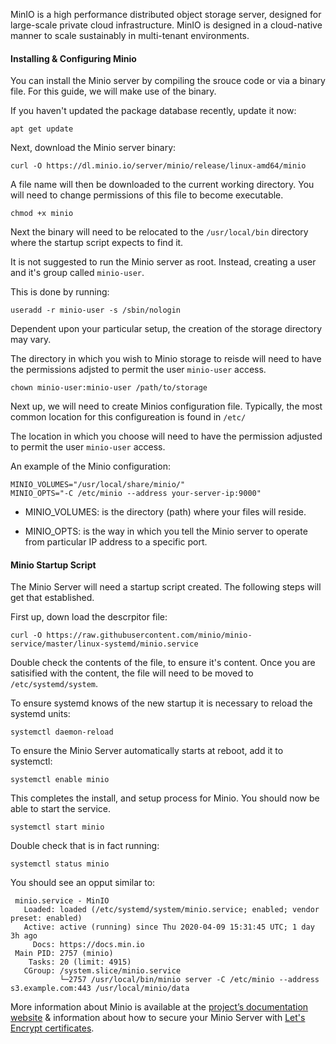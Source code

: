 <!-- <meta>
{
    "title":"Object Storage with Minio",
    "description":"Deploy, Setup, & Configure Minio Object Storage Server",
    "tag":["S3", "Object Storage", "Minio"],
    "seo-title": "Object Storage with Minio - Packet Technical Guides",
    "seo-description": "Deploy, Setup, & Configure Minio Object Storage Server",
    "og-title": "Object Storage with Minios",
    "og-description": Deploy, Setup, & Configure Minio Object Storage Servert"
}
</meta> -->

MinIO is a high performance distributed object storage server, designed for large-scale private cloud infrastructure. MinIO is designed in a cloud-native manner to scale sustainably in multi-tenant environments. 


#### Installing & Configuring Minio 

You can install the Minio server by compiling the srouce code or via a binary file. For this guide, we will make use of the binary. 

If you haven't updated the package database recently, update it now: 

```
apt get update
```

Next, download the Minio server binary: 

```
curl -O https://dl.minio.io/server/minio/release/linux-amd64/minio
```

A file name will then be downloaded to the current working directory. You will need to change permissions of this file to become executable. 

```
chmod +x minio
```

Next the binary will need to be relocated to the `/usr/local/bin` directory where the startup script expects to find it. 

It is not suggested to run the Minio server as root. Instead, creating a user and it's group called `minio-user`. 

This is done by running: 

```
useradd -r minio-user -s /sbin/nologin
```

Dependent upon your particular setup, the creation of the storage directory may vary.

The directory in which you wish to Minio storage to reisde will need to have the permissions adjsted to permit the user `minio-user` access. 

```
chown minio-user:minio-user /path/to/storage
```

Next up, we will need to create Minios configuration file. Typically, the most common location for this configureation is found in `/etc/`

The location in which you choose will need to have the permission adjusted to permit the user `minio-user` access. 

An example of the Minio configuration: 

```
MINIO_VOLUMES="/usr/local/share/minio/"
MINIO_OPTS="-C /etc/minio --address your-server-ip:9000"
```

* MINIO_VOLUMES: is the directory (path) where your files will reside. 

* MINIO_OPTS: is the way in which you tell the Minio server to operate from particular IP address to a specific port. 


#### Minio Startup Script

The Minio Server will need a startup script created. The following steps will get that established. 

First up, down load the descrpitor file: 

```
curl -O https://raw.githubusercontent.com/minio/minio-service/master/linux-systemd/minio.service
````

Double check the contents of the file, to ensure it's content.  Once you are satisified with the content, the file will need to be moved to `/etc/systemd/system`. 

To ensure systemd knows of the new startup it is necessary to reload the systemd units: 

```
systemctl daemon-reload
```

To ensure the Minio Server automatically starts at reboot, add it to systemctl: 

```
systemctl enable minio
```

This completes the install, and setup process for Minio. You should now be able to start the service. 

```
systemctl start minio
```

Double check that is in fact running: 

```
systemctl status minio
```

You should see an opput similar to: 

```
 minio.service - MinIO
   Loaded: loaded (/etc/systemd/system/minio.service; enabled; vendor preset: enabled)
   Active: active (running) since Thu 2020-04-09 15:31:45 UTC; 1 day 3h ago
     Docs: https://docs.min.io
 Main PID: 2757 (minio)
    Tasks: 20 (limit: 4915)
   CGroup: /system.slice/minio.service
           └─2757 /usr/local/bin/minio server -C /etc/minio --address s3.example.com:443 /usr/local/minio/data
```



More information about Minio is available at the [project’s documentation website](https://docs.minio.io/) & information about how to secure your Minio Server with [Let's Encrypt certificates](https://docs.min.io/docs/generate-let-s-encypt-certificate-using-concert-for-minio.html). 